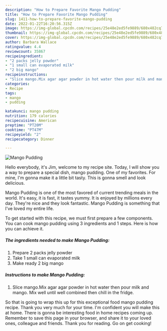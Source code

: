 ```yaml
---
description: "How to Prepare Favorite Mango Pudding"
title: "How to Prepare Favorite Mango Pudding"
slug: 1411-how-to-prepare-favorite-mango-pudding
date: 2022-01-22T16:20:56.315Z
image: https://img-global.cpcdn.com/recipes/25e48e2ed5fe9889/680x482cq70/mango-pudding-recipe-main-photo.jpg
thumbnail: https://img-global.cpcdn.com/recipes/25e48e2ed5fe9889/680x482cq70/mango-pudding-recipe-main-photo.jpg
cover: https://img-global.cpcdn.com/recipes/25e48e2ed5fe9889/680x482cq70/mango-pudding-recipe-main-photo.jpg
author: Barbara Wallace
ratingvalue: 4.4
reviewcount: 35867
recipeingredient:
- "2 packs jelly powder"
- "1 small can evaporated milk"
- "2 big mango"
recipeinstructions:
- "Slice mango.Mix agar agar powder in hot water then pour milk and mango. Mix well until well combined then chill in the fridge."
categories:
- Recipe
tags:
- mango
- pudding

katakunci: mango pudding 
nutrition: 179 calories
recipecuisine: American
preptime: "PT20M"
cooktime: "PT47M"
recipeyield: "2"
recipecategory: Dinner

---
```



![Mango Pudding](https://img-global.cpcdn.com/recipes/25e48e2ed5fe9889/680x482cq70/mango-pudding-recipe-main-photo.jpg)

Hello everybody, it's Jim, welcome to my recipe site. Today, I will show you a way to prepare a special dish, mango pudding. One of my favorites. For mine, I'm gonna make it a little bit tasty. This is gonna smell and look delicious.

Mango Pudding is one of the most favored of current trending meals in the world. It's easy, it is fast, it tastes yummy. It is enjoyed by millions every day. They're nice and they look fantastic. Mango Pudding is something that I've loved my entire life.




To get started with this recipe, we must first prepare a few components. You can cook mango pudding using 3 ingredients and 1 steps. Here is how you can achieve it.

<!--inarticleads1-->

##### The ingredients needed to make Mango Pudding:

1. Prepare 2 packs jelly powder
1. Take 1 small can evaporated milk
1. Make ready 2 big mango




<!--inarticleads2-->

##### Instructions to make Mango Pudding:

1. Slice mango.Mix agar agar powder in hot water then pour milk and mango. Mix well until well combined then chill in the fridge.




So that is going to wrap this up for this exceptional food mango pudding recipe. Thank you very much for your time. I'm confident you will make this at home. There is gonna be interesting food in home recipes coming up. Remember to save this page in your browser, and share it to your loved ones, colleague and friends. Thank you for reading. Go on get cooking!
